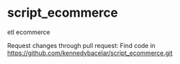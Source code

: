 # script_ecommerce
etl ecommerce

Request changes through pull request:
Find code in https://github.com/kennedybacelar/script_ecommerce.git
